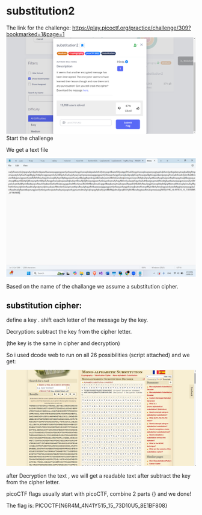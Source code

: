 # substitution2



The link for the challenge: https://play.picoctf.org/practice/challenge/309?bookmarked=1&page=1
![game](./img/main.png) 
Start the challenge 

We get a text file


![file](./img/message.png) 

Based on the name of the challange we assume a substitution cipher.

## substitution cipher:

define a key .
shift each letter of the message by the key.

Decryption:
subtract the key from the cipher letter.

(the key is the same in cipher and decryption)

So i used dcode web to run on all 26 possibilities (script attached)
and we get:


![result](./img/cyph.png)

after Decryption the text , we will get a readable text after subtract the key from the cipher letter.

picoCTF flags usually start with picoCTF, combine 2 parts {} and we done!

The flag is: PICOCTF{N6R4M_4N41Y515_15_73D10U5_8E1BF808}
